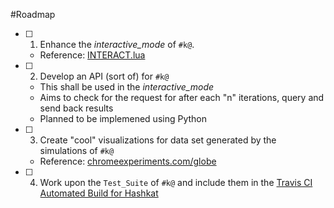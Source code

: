 #Roadmap

- [ ] 1. Enhance the _interactive_mode_ of `#k@`. 
  * Reference: [INTERACT.lua](https://github.com/hashkat/hashkat/blob/master/INTERACT.lua)
  
- [ ] 2. Develop an API (sort of) for `#k@`
  * This shall be used in the _interactive_mode_
  * Aims to check for the request for after each "n" iterations, query and send back results
  * Planned to be implemened using Python
  
  
- [ ] 3. Create "cool" visualizations for data set generated by the simulations of `#k@`
  * Reference: [chromeexperiments.com/globe](https://www.chromeexperiments.com/globe)
  

- [ ] 4. Work upon the `Test_Suite` of `#k@` and include them in the [Travis CI Automated Build for Hashkat](https://travis-ci.org/hashkat/hashkat)

